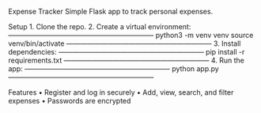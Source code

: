 Expense Tracker
Simple Flask app to track personal expenses.

Setup
	1.	Clone the repo.
	2.	Create a virtual environment:
—————————————————————
python3 -m venv venv
source venv/bin/activate
—————————————————————
	3.	Install dependencies:
—————————————————————
pip install -r requirements.txt
—————————————————————
	4.	Run the app:
—————————————————————
python app.py
—————————————————————

Features
	•	Register and log in securely
	•	Add, view, search, and filter expenses
	•	Passwords are encrypted
